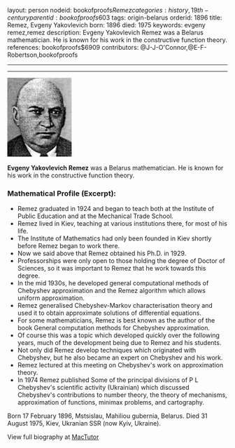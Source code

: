 layout: person
nodeid: bookofproofs$Remez
categories: history,19th-century
parentid: bookofproofs$603
tags: origin-belarus
orderid: 1896
title: Remez, Evgeny Yakovlevich
born: 1896
died: 1975
keywords: evgeny remez,remez
description: Evgeny Yakovlevich Remez was a Belarus mathematician. He is known for his work in the constructive function theory.
references: bookofproofs$6909
contributors: @J-J-O'Connor,@E-F-Robertson,bookofproofs

---



---

![Remez.jpg](https://github.com/bookofproofs/bookofproofs.github.io/blob/main/_sources/_assets/images/portraits/Remez.jpg?raw=true)

**Evgeny Yakovlevich Remez** was a Belarus mathematician. He is known for his work in the constructive function theory.

### Mathematical Profile (Excerpt):
* Remez graduated in 1924 and began to teach both at the Institute of Public Education and at the Mechanical Trade School.
* Remez lived in Kiev, teaching at various institutions there, for most of his life.
* The Institute of Mathematics had only been founded in Kiev shortly before Remez began to work there.
* Now we said above that Remez obtained his Ph.D. in 1929.
* Professorships were only open to those holding the degree of Doctor of Sciences, so it was important to Remez that he work towards this degree.
* In the mid 1930s, he developed general computational methods of Chebyshev approximation and the Remez algorithm which allows uniform approximation.
* Remez generalised Chebyshev-Markov characterisation theory and used it to obtain approximate solutions of differential equations.
* For some mathematicians, Remez is best known as the author of the book General computation methods for Chebyshev approximation.
* Of course this was a topic which developed quickly over the following years, much of the development being due to Remez and his students.
* Not only did Remez develop techniques which originated with Chebyshev, but he also became an expert on Chebyshev and his work.
* Remez lectured at this meeting on Chebyshev's work on approximation theory.
* In 1974 Remez published Some of the principal divisions of P L Chebyshev's scientific activity (Ukrainian) which discussed Chebyshev's contributions to number theory, the theory of mechanisms, approximation of functions, minimax problems, and cartography.

Born 17 February 1896, Mstsislau, Mahiliou gubernia, Belarus. Died 31 August 1975, Kiev, Ukranian SSR (now Kyiv, Ukraine).

View full biography at [MacTutor](https://mathshistory.st-andrews.ac.uk/Biographies/Remez/)
